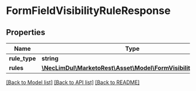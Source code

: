# FormFieldVisibilityRuleResponse

## Properties
Name | Type | Description | Notes
------------ | ------------- | ------------- | -------------
**rule_type** | **string** |  | [optional] 
**rules** | [**\NecLimDul\MarketoRest\Asset\Model\FormVisibilityRuleDTO[]**](FormVisibilityRuleDTO.md) |  | [optional] 

[[Back to Model list]](../README.md#documentation-for-models) [[Back to API list]](../README.md#documentation-for-api-endpoints) [[Back to README]](../README.md)


